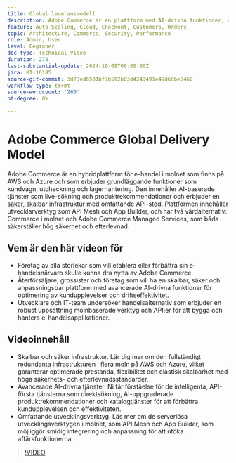 ```yaml
---
title: Global leveransmodell
description: Adobe Commerce är en plattform med AI-drivna funktioner, robusta API:er och den bästa säkerheten och finns tillgänglig på AWS och Azure med flexibla supportalternativ.
feature: Auto Scaling, Cloud, Checkout, Customers, Orders
topic: Architecture, Commerce, Security, Performance
role: Admin, User
level: Beginner
doc-type: Technical Video
duration: 278
last-substantial-update: 2024-10-09T00:00:00Z
jira: KT-16185
source-git-commit: 3d73ed6501bf7b592b03d4243491e49d66be5460
workflow-type: tm+mt
source-wordcount: '260'
ht-degree: 0%

---
```



# Adobe Commerce Global Delivery Model

Adobe Commerce är en hybridplattform för e-handel i molnet som finns på AWS och Azure och som erbjuder grundläggande funktioner som kundvagn, utcheckning och lagerhantering. Den innehåller AI-baserade tjänster som live-sökning och produktrekommendationer och erbjuder en säker, skalbar infrastruktur med omfattande API-stöd. Plattformen innehåller utvecklarverktyg som API Mesh och App Builder, och har två värdalternativ: Commerce i molnet och Adobe Commerce Managed Services, som båda säkerställer hög säkerhet och efterlevnad.

## Vem är den här videon för

- Företag av alla storlekar som vill etablera eller förbättra sin e-handelsnärvaro skulle kunna dra nytta av Adobe Commerce.
- Återförsäljare, grossister och företag som vill ha en skalbar, säker och anpassningsbar plattform med avancerade AI-drivna funktioner för optimering av kundupplevelser och driftseffektivitet.
- Utvecklare och IT-team undersöker handelsalternativ som erbjuder en robust uppsättning molnbaserade verktyg och API:er för att bygga och hantera e-handelsapplikationer.

## Videoinnehåll

- Skalbar och säker infrastruktur.  Lär dig mer om den fullständigt redundanta infrastrukturen i flera moln på AWS och Azure, vilket garanterar optimerade prestanda, flexibilitet och elastisk skalbarhet med höga säkerhets- och efterlevnadsstandarder.
- Avancerade AI-drivna tjänster. Ni får förståelse för de intelligenta, API-första tjänsterna som direktsökning, AI-uppgraderade produktrekommendationer och katalogtjänster för att förbättra kundupplevelsen och effektiviteten.
- Omfattande utvecklingsverktyg. Läs mer om de serverlösa utvecklingsverktygen i molnet, som API Mesh och App Builder, som möjliggör smidig integrering och anpassning för att utöka affärsfunktionerna.

>[!VIDEO](https://video.tv.adobe.com/v/3433504?learn=on&captions=swe)
